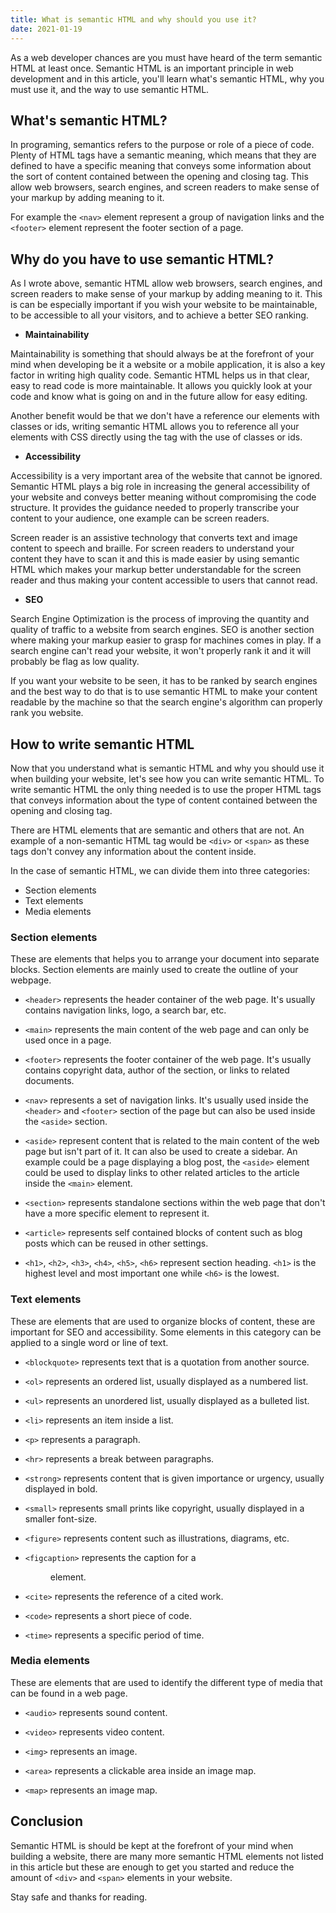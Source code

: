 ```yaml
---
title: What is semantic HTML and why should you use it?
date: 2021-01-19
---
```


As a web developer chances are you must have heard of the term semantic HTML at least once. Semantic HTML is an important principle in web development and in this article, you'll learn what's semantic HTML, why you must use it, and the way to use semantic HTML.

## What's semantic HTML?

In programing, semantics refers to the purpose or role of a piece of code. Plenty of HTML tags have a semantic meaning, which means that they are defined to have a specific meaning that conveys some information about the sort of content contained between the opening and closing tag. This allow web browsers, search engines, and screen readers to make sense of your markup by adding meaning to it.

For example the `<nav>` element represent a group of navigation links and the `<footer>` element represent the footer section of a page.

## Why do you have to use semantic HTML?

As I wrote above, semantic HTML allow web browsers, search engines, and screen readers to make sense of your markup by adding meaning to it. This is can be especially important if you wish your website to be maintainable, to be accessible to all your visitors, and to achieve a better SEO ranking.

- **Maintainability**

Maintainability is something that should always be at the forefront of your mind when developing be it a website or a mobile application, it is also a key factor in writing high quality code. Semantic HTML helps us in that clear, easy to read code is more maintainable. It allows you quickly look at your code and know what is going on and in the future allow for easy editing.

Another benefit would be that we don't have a reference our elements with classes or ids, writing semantic HTML allows you to reference all your elements with CSS directly using the tag with the use of classes or ids.

- **Accessibility**

Accessibility is a very important area of the website that cannot be ignored. Semantic HTML plays a big role in increasing the general accessibility of your website and conveys better meaning without compromising the code structure. It provides the guidance needed to properly transcribe your content to your audience, one example can be screen readers.

Screen reader is an assistive technology that converts text and image content to speech and braille. For screen readers to understand your content they have to scan it and this is made easier by using semantic HTML which makes your markup better understandable for the screen reader and thus making your content accessible to users that cannot read.

- **SEO**

Search Engine Optimization is the process of improving the quantity and quality of traffic to a website from search engines. SEO is another section where making your markup easier to grasp for machines comes in play. If a search engine can't read your website, it won't properly rank it and it will probably be flag as low quality.

If you want your website to be seen, it has to be ranked by search engines and the best way to do that is to use semantic HTML to make your content readable by the machine so that the search engine's algorithm can properly rank you website.

## How to write semantic HTML

Now that you understand what is semantic HTML and why you should use it when building your website, let's see how you can write semantic HTML. To write semantic HTML the only thing needed is to use the proper HTML tags that conveys information about the type of content contained between the opening and closing tag.

There are HTML elements that are semantic and others that are not. An example of a non-semantic HTML tag would be `<div>` or `<span>` as these tags don't convey any information about the content inside.

In the case of semantic HTML, we can divide them into three categories:

- Section elements
- Text elements
- Media elements

### Section elements

These are elements that helps you to arrange your document into separate blocks. Section elements are mainly used to create the outline of your webpage.

- `<header>` represents the header container of the web page. It's usually contains navigation links, logo, a search bar, etc.

- `<main>` represents the main content of the web page and can only be used once in a page.

- `<footer>` represents the footer container of the web page. It's usually contains copyright data, author of the section, or links to related documents.

- `<nav>` represents a set of navigation links. It's usually used inside the `<header>` and `<footer>` section of the page but can also be used inside the `<aside>` section.

- `<aside>` represent content that is related to the main content of the web page but isn't part of it. It can also be used to create a sidebar. An example could be a page displaying a blog post, the `<aside>` element could be used to display links to other related articles to the article inside the `<main>` element.

- `<section>` represents standalone sections within the web page that don't have a more specific element to represent it.

- `<article>` represents self contained blocks of content such as blog posts which can be reused in other settings.

- `<h1>`, `<h2>`, `<h3>`, `<h4>`, `<h5>`, `<h6>` represent section heading. `<h1>` is the highest level and most important one while `<h6>` is the lowest.

### Text elements

These are elements that are used to organize blocks of content, these are important for SEO and accessibility. Some elements in this category can be applied to a single word or line of text.

- `<blockquote>` represents text that is a quotation from another source.

- `<ol>` represents an ordered list, usually displayed as a numbered list.

- `<ul>` represents an unordered list, usually displayed as a bulleted list.

- `<li>` represents an item inside a list.

- `<p>` represents a paragraph.

- `<hr>` represents a break between paragraphs.

- `<strong>` represents content that is given importance or urgency, usually displayed in bold.

- `<small>` represents small prints like copyright, usually displayed in a smaller font-size.

- `<figure>` represents content such as illustrations, diagrams, etc.

- `<figcaption>` represents the caption for a <figure> element.

- `<cite>` represents the reference of a cited work.

- `<code>` represents a short piece of code.

- `<time>` represents a specific period of time.

### Media elements

These are elements that are used to identify the different type of media that can be found in a web page.

- `<audio>` represents sound content.

- `<video>` represents video content.

- `<img>` represents an image.

- `<area>` represents a clickable area inside an image map.

- `<map>` represents an image map.

## Conclusion

Semantic HTML is should be kept at the forefront of your mind when building a website, there are many more semantic HTML elements not listed in this article but these are enough to get you started and reduce the amount of `<div>` and `<span>` elements in your website.

Stay safe and thanks for reading.
